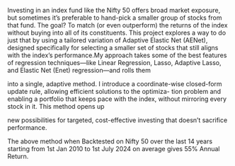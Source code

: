 Investing in an index fund like the Nifty 50 offers broad market exposure, but sometimes it’s preferable to hand-pick a smaller
group of stocks from that fund. The goal? To match (or even outperform) the returns of the index without buying into all of its
constituents. This project explores a way to do just that by using a tailored variation of Adaptive Elastic Net (AENet), designed
specifically for selecting a smaller set of stocks that still aligns with the index’s performance.My approach takes some of the best
features of regression techniques—like Linear Regression, Lasso, Adaptive Lasso, and Elastic Net (Enet) regression—and rolls them

into a single, adaptive method. I introduce a coordinate-wise closed-form update rule, allowing efficient solutions to the optimiza-
tion problem and enabling a portfolio that keeps pace with the index, without mirroring every stock in it. This method opens up

new possibilities for targeted, cost-effective investing that doesn’t sacrifice performance.

The above method when Backtested on Nifty 50 over the last 14 years starting from 1st Jan 2010 to 1st July 2024 on average gives 55% Annual Return.
